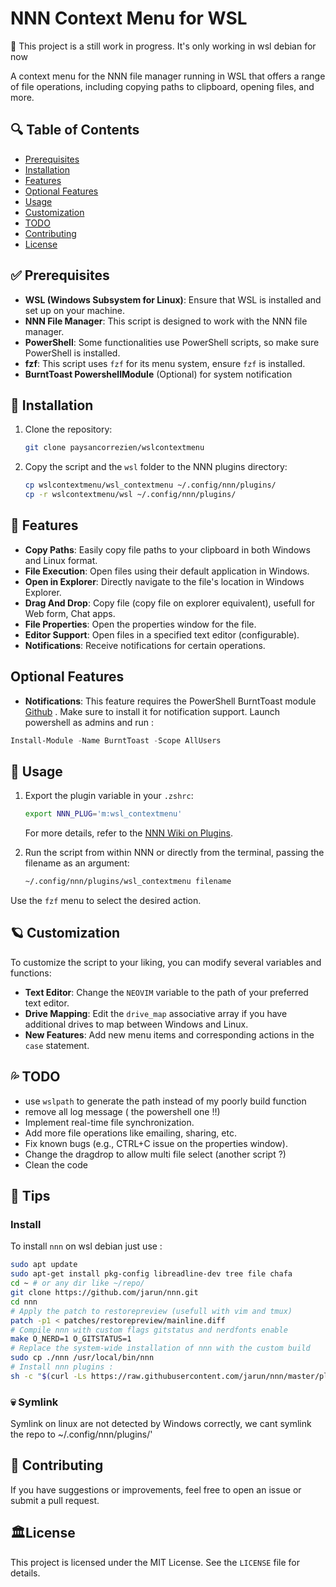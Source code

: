# NNN Context Menu for WSL


🚧 This project is a still work in progress. It's only working in wsl debian for now

A context menu for the NNN file manager running in WSL that offers a range of file operations, including copying paths to clipboard, opening files, and more.

## 🔍  Table of Contents

- [Prerequisites](#prerequisites)
- [Installation](#installation)
- [Features](#features)
- [Optional Features](#optional-features)
- [Usage](#usage)
- [Customization](#customization)
- [TODO](#todo)
- [Contributing](#contributing)
- [License](#license)

## ✅ Prerequisites

- **WSL (Windows Subsystem for Linux)**: Ensure that WSL is installed and set up on your machine.
- **NNN File Manager**: This script is designed to work with the NNN file manager.
- **PowerShell**: Some functionalities use PowerShell scripts, so make sure PowerShell is installed.
- **fzf**: This script uses `fzf` for its menu system, ensure `fzf` is installed.
- **BurntToast PowershellModule** (Optional) for system notification

## 🚩 Installation

1. Clone the repository:

    ```bash
    git clone paysancorrezien/wslcontextmenu
    ```

2. Copy the script and the `wsl` folder to the NNN plugins directory:

    ```bash
    cp wslcontextmenu/wsl_contextmenu ~/.config/nnn/plugins/
    cp -r wslcontextmenu/wsl ~/.config/nnn/plugins/
    ```

## 🌟 Features

- **Copy Paths**: Easily copy file paths to your clipboard in both Windows and Linux format.
- **File Execution**: Open files using their default application in Windows.
- **Open in Explorer**: Directly navigate to the file's location in Windows Explorer.
- **Drag And Drop**: Copy file (copy file on explorer equivalent), usefull for Web form, Chat apps.
- **File Properties**: Open the properties window for the file.
- **Editor Support**: Open files in a specified text editor (configurable).
- **Notifications**: Receive notifications for certain operations.

## Optional Features

- **Notifications**: This feature requires the PowerShell BurntToast module [Github](https://github.com/Windos/BurntToast) . Make sure to install it for notification support.
Launch powershell as admins and run  : 
```powershell
Install-Module -Name BurntToast -Scope AllUsers
```

## 💪 Usage

1. Export the plugin variable in your `.zshrc`:

    ```bash
    export NNN_PLUG='m:wsl_contextmenu'
    ```

    For more details, refer to the [NNN Wiki on Plugins](https://github.com/jarun/nnn/tree/master/plugins).

2. Run the script from within NNN or directly from the terminal, passing the filename as an argument:

    ```bash
    ~/.config/nnn/plugins/wsl_contextmenu filename
    ```

Use the `fzf` menu to select the desired action.

## 🪐 Customization

To customize the script to your liking, you can modify several variables and functions:

- **Text Editor**: Change the `NEOVIM` variable to the path of your preferred text editor.
- **Drive Mapping**: Edit the `drive_map` associative array if you have additional drives to map between Windows and Linux.
- **New Features**: Add new menu items and corresponding actions in the `case` statement.

## 💦 TODO

- use `wslpath` to generate the path instead of my poorly build function
- remove all log message ( the powershell one !!)
- Implement real-time file synchronization.
- Add more file operations like emailing, sharing, etc.
- Fix known bugs (e.g., CTRL+C issue on the properties window).
- Change the dragdrop to allow multi file select (another script ?)
- Clean the code 

## 🚁 Tips

### Install
To install `nnn` on wsl debian just use : 
```bash
sudo apt update
sudo apt-get install pkg-config libreadline-dev tree file chafa
cd ~ # or any dir like ~/repo/ 
git clone https://github.com/jarun/nnn.git
cd nnn
# Apply the patch to restorepreview (usefull with vim and tmux)
patch -p1 < patches/restorepreview/mainline.diff
# Compile nnn with custom flags gitstatus and nerdfonts enable 
make O_NERD=1 O_GITSTATUS=1
# Replace the system-wide installation of nnn with the custom build
sudo cp ./nnn /usr/local/bin/nnn
# Install nnn plugins :
sh -c "$(curl -Ls https://raw.githubusercontent.com/jarun/nnn/master/plugins/getplugs)"
```
### 💀 Symlink

Symlink on linux are not detected by Windows correctly, we cant symlink the repo to ~/.config/nnn/plugins/' 

## 💖 Contributing

If you have suggestions or improvements, feel free to open an issue or submit a pull request.

## 🏛️License  
This project is licensed under the MIT License. See the `LICENSE` file for details.

